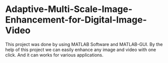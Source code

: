 # Adaptive-Multi-Scale-Image-Enhancement-for-Digital-Image-Video
This project was done by using MATLAB Software and MATLAB-GUI. By the help of this project we can easily enhance any image and video with one click. And it can works for various applications.

